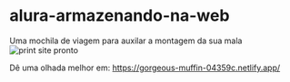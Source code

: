 # alura-armazenando-na-web
Uma mochila de viagem para auxilar a montagem da sua mala 
![print site pronto](https://github.com/lucasabreuaraujo/Mochila-de-Viagem/assets/93926879/dad050ee-aef0-4ec4-b7ab-856faa41dcc0)

Dê uma olhada melhor em: https://gorgeous-muffin-04359c.netlify.app/

